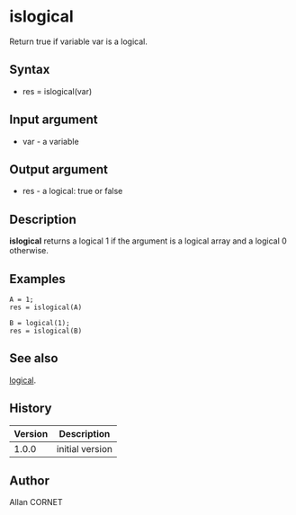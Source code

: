

# islogical

Return true if variable var is a logical.

## Syntax

- res = islogical(var)

## Input argument

 - var - a variable

## Output argument

 - res - a logical: true or false

## Description

<b>islogical</b> returns a logical 1 if the argument is a logical array and a logical 0 otherwise.

## Examples

```Nelson
A = 1;
res = islogical(A)
```
```Nelson
B = logical(1);
res = islogical(B)
```

## See also

[logical](../logical/logical.md).
## History

|Version|Description|
|------|------|
|1.0.0|initial version|


## Author

Allan CORNET



